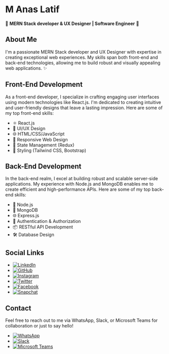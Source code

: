 # M Anas Latif

🚀 **MERN Stack developer & UX Designer | Software Engineer** 🌟

## About Me
I'm a passionate MERN Stack developer and UX Designer with expertise in creating exceptional web experiences. My skills span both front-end and back-end technologies, allowing me to build robust and visually appealing web applications. ✨

## Front-End Development
As a front-end developer, I specialize in crafting engaging user interfaces using modern technologies like React.js. I'm dedicated to creating intuitive and user-friendly designs that leave a lasting impression. Here are some of my top front-end skills:

- ⚛️ React.js
- 🎨 UI/UX Design
- 🌐 HTML/CSS/JavaScript
- 🚀 Responsive Web Design
- 🍃 State Management (Redux)
- 🌈 Styling (Tailwind CSS, Bootstrap)

## Back-End Development
In the back-end realm, I excel at building robust and scalable server-side applications. My experience with Node.js and MongoDB enables me to create efficient and high-performance APIs. Here are some of my top back-end skills:

- 🚀 Node.js
- 🍃 MongoDB
- 🌐 Express.js
- 🔐 Authentication & Authorization
- 📦 RESTful API Development
- 🛠️ Database Design

## Social Links
- [![LinkedIn](https://img.shields.io/badge/LinkedIn-0077B5?style=for-the-badge&logo=linkedin&logoColor=white)](https://www.linkedin.com/in/manaslatif)
- [![GitHub](https://img.shields.io/badge/GitHub-100000?style=for-the-badge&logo=github&logoColor=white)](https://github.com/MAnasLatif)
- [![Instagram](https://img.shields.io/badge/Instagram-E4405F?style=for-the-badge&logo=instagram&logoColor=white)](https://www.instagram.com/m.anaslatif)
- [![Twitter](https://img.shields.io/badge/Twitter-1DA1F2?style=for-the-badge&logo=twitter&logoColor=white)](https://twitter.com/MAnasLatif)
- [![Facebook](https://img.shields.io/badge/Facebook-1877F2?style=for-the-badge&logo=facebook&logoColor=white)](https://www.facebook.com/m.anaslatif.pk)
- [![Snapchat](https://img.shields.io/badge/Snapchat-FFFC00?style=for-the-badge&logo=snapchat&logoColor=white)](https://www.snapchat.com/add/m.anaslatif?share_id=YAra2wY9EuI&locale=en-US)

## Contact
Feel free to reach out to me via WhatsApp, Slack, or Microsoft Teams for collaboration or just to say hello!

- [![WhatsApp](https://img.shields.io/badge/WhatsApp-25D366?style=for-the-badge&logo=whatsapp&logoColor=white)](https://wa.me/+923091181189)
- [![Slack](https://img.shields.io/badge/Slack-4A154B?style=for-the-badge&logo=slack&logoColor=white)](https://maldevorg.slack.com/archives/D04S12PMR0A)
- [![Microsoft Teams](https://img.shields.io/badge/Microsoft_Teams-6264A7?style=for-the-badge&logo=microsoft-teams&logoColor=white)](https://teams.live.com/meet/9561295097319?p=umOvgPSWOsxHvCkd)
